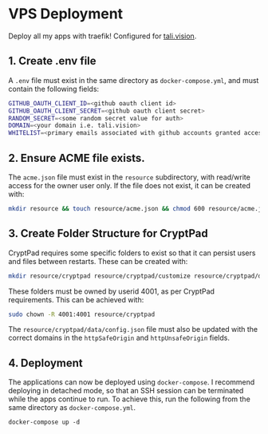 # VPS Deployment
Deploy all my apps with traefik! Configured for [tali.vision](tali.vision).

## 1. Create .env file
A `.env` file must exist in the same directory as `docker-compose.yml`, and must contain the following fields:
```sh
GITHUB_OAUTH_CLIENT_ID=<github oauth client id>
GITHUB_OAUTH_CLIENT_SECRET=<github oauth client secret>
RANDOM_SECRET=<some random secret value for auth>
DOMAIN=<your domain i.e. tali.vision>
WHITELIST=<primary emails associated with github accounts granted access to authenticated apps>
```

## 2. Ensure ACME file exists.
The `acme.json` file must exist in the `resource` subdirectory, with read/write access for the owner user only. If the file does not exist, it can be created with:
```sh
mkdir resource && touch resource/acme.json && chmod 600 resource/acme.json
```

## 3. Create Folder Structure for CryptPad
CryptPad requires some specific folders to exist so that it can persist users and files between restarts. These can be created with:
```sh
mkdir resource/cryptpad resource/cryptpad/customize resource/cryptpad/data resource/cryptpad/data/block resource/cryptpad/data/blob resource/cryptpad/data/data resource/cryptpad/data/files
```
These folders must be owned by userid 4001, as per CryptPad requirements. This can be achieved with:
```sh
sudo chown -R 4001:4001 resource/cryptpad
```
The `resource/cryptpad/data/config.json` file must also be updated with the correct domains in the `httpSafeOrigin` and `httpUnsafeOrigin` fields.

## 4. Deployment
The applications can now be deployed using `docker-compose`. I recommend deploying in detached mode, so that an SSH session can be terminated while the apps continue to run. To achieve this, run the following from the same directory as `docker-compose.yml`.
```
docker-compose up -d
```
